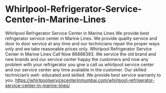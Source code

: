 # Whirlpool-Refrigerator-Service-Center-in-Marine-Lines
Whirlpool Refrigerator Service Center in Marine Lines We provide best refrigerator service center in Marine Lines. We provide quality service and door to door service at any time and our technicians repair the proper ways only and we take reasonable prices only. Whirlpool Refrigerator Service Center in Marine Lines Call Now 86888393. We service the old brand and new brands and our service center happy the customers and now any problem with your refrigerator you give a call us whirlpool service center and our service center any time available in the customer. Our skilled technician’s well- educated and skilled. We provide best service warranty to you. https://whirlpoolservicecenterinmumbai.com/whirlpool-refrigerator-service-center-in-marine-lines/

